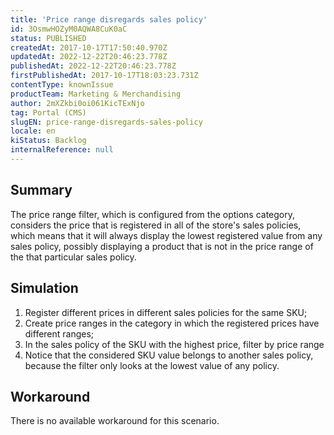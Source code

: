 ```yaml
---
title: 'Price range disregards sales policy'
id: 3OsmwHOZyM0AQWA8CuK0aC
status: PUBLISHED
createdAt: 2017-10-17T17:50:40.970Z
updatedAt: 2022-12-22T20:46:23.778Z
publishedAt: 2022-12-22T20:46:23.778Z
firstPublishedAt: 2017-10-17T18:03:23.731Z
contentType: knownIssue
productTeam: Marketing & Merchandising
author: 2mXZkbi0oi061KicTExNjo
tag: Portal (CMS)
slugEN: price-range-disregards-sales-policy
locale: en
kiStatus: Backlog
internalReference: null
---
```


## Summary

The price range filter, which is configured from the options category, considers the price that is registered in all of the store's sales policies, which means that it will always display the lowest registered value from any sales policy, possibly displaying a product that is not in the price range of the that particular sales policy.

## Simulation

1. Register different prices in different sales policies for the same SKU;
2. Create price ranges in the category in which the registered prices have different ranges;
3. In the sales policy of the SKU with the highest price, filter by price range
4. Notice that the considered SKU value belongs to another sales policy, because the filter only looks at the lowest value of any policy.

## Workaround

There is no available workaround for this scenario.

